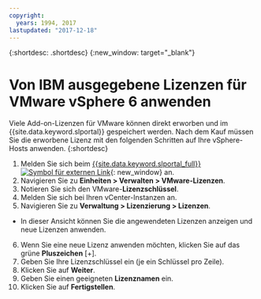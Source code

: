 ```yaml
---
copyright:
  years: 1994, 2017
lastupdated: "2017-12-18"
---
```


{:shortdesc: .shortdesc}
{:new_window: target="_blank"}

# Von IBM ausgegebene Lizenzen für VMware vSphere 6 anwenden 

Viele Add-on-Lizenzen für VMware können direkt erworben und im {{site.data.keyword.slportal}} gespeichert werden. Nach dem Kauf müssen Sie die erworbene Lizenz mit den folgenden Schritten auf Ihre vSphere-Hosts anwenden.
{:shortdesc}

1. Melden Sie sich beim [{{site.data.keyword.slportal_full}} ![Symbol für externen Link](../../icons/launch-glyph.svg "Symbol für externen Link")](https://control.softlayer.com/){: new_window} an.
2. Navigieren Sie zu **Einheiten > Verwalten > VMware-Lizenzen**. 
3. Notieren Sie sich den VMware-**Lizenzschlüssel**.
4. Melden Sie sich bei Ihren vCenter-Instanzen an.
5. Navigieren Sie zu **Verwaltung > Lizenzierung > Lizenzen**.
  * In dieser Ansicht können Sie die angewendeten Lizenzen anzeigen und neue Lizenzen anwenden.
6. Wenn Sie eine neue Lizenz anwenden möchten, klicken Sie auf das grüne **Pluszeichen** [+].
7. Geben Sie Ihre Lizenzschlüssel ein (je ein Schlüssel pro Zeile).
8. Klicken Sie auf **Weiter**.
9. Geben Sie einen geeigneten **Lizenznamen** ein.
10. Klicken Sie auf **Fertigstellen**.

